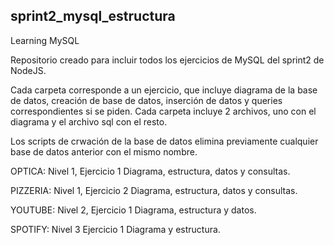 ## sprint2_mysql_estructura
Learning MySQL

Repositorio creado para incluir todos los ejercicios de MySQL del sprint2 de NodeJS.

Cada carpeta corresponde a un ejercicio, que incluye diagrama de la base de datos, creación de base de datos, inserción de datos y queries correspondientes si se piden.
Cada carpeta incluye 2 archivos, uno con el diagrama y el archivo sql con el resto.

Los scripts de crwación de la base de datos elimina previamente cualquier base de datos anterior con el mismo nombre.

OPTICA:
Nivel 1, Ejercicio 1
Diagrama, estructura, datos y consultas.

PIZZERIA:
Nivel 1, Ejercicio 2
Diagrama, estructura, datos y consultas.

YOUTUBE:
Nivel 2, Ejercicio 1
Diagrama, estructura y datos.

SPOTIFY:
Nivel 3 Ejercicio 1
Diagrama y estructura.
